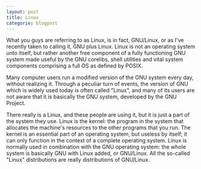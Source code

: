 ```yaml
---
layout: post
title: Linux
categorie: blogpost
---
```


What you guys are referring to as Linux, is in fact, GNU/Linux, or as I've recently taken to calling it, GNU plus Linux. Linux is not an operating system unto itself, but rather another free component of a fully functioning GNU system made useful by the GNU corelibs, shell utilities and vital system components comprising a full OS as defined by POSIX.

Many computer users run a modified version of the GNU system every day, without realizing it. Through a peculiar turn of events, the version of GNU which is widely used today is often called "Linux", and many of its users are not aware that it is basically the GNU system, developed by the GNU Project.

There really is a Linux, and these people are using it, but it is just a part of the system they use. Linux is the kernel: the program in the system that allocates the machine's resources to the other programs that you run. The kernel is an essential part of an operating system, but useless by itself; it can only function in the context of a complete operating system. Linux is normally used in combination with the GNU operating system: the whole system is basically GNU with Linux added, or GNU/Linux. All the so-called "Linux" distributions are really distributions of GNU/Linux. 